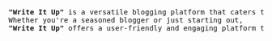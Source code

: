 <pre>
<b>"Write It Up"</b> is a versatile blogging platform that caters to a wide range of interests and topics. 
Whether you're a seasoned blogger or just starting out, 
<b>"Write It Up"</b> offers a user-friendly and engaging platform to share your thoughts and ideas.
</pre>
